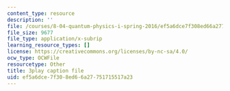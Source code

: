 ```yaml
---
content_type: resource
description: ''
file: /courses/8-04-quantum-physics-i-spring-2016/ef5a6dce7f308ed66a27751715517a23_5u-9lFhCl5w.srt
file_size: 9677
file_type: application/x-subrip
learning_resource_types: []
license: https://creativecommons.org/licenses/by-nc-sa/4.0/
ocw_type: OCWFile
resourcetype: Other
title: 3play caption file
uid: ef5a6dce-7f30-8ed6-6a27-751715517a23
---
```

